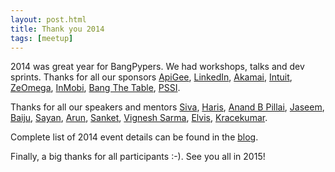 ```yaml
---
layout: post.html
title: Thank you 2014
tags: [meetup]
---
```

2014 was great year for BangPypers. We had workshops, talks and dev sprints.
Thanks for all our sponsors [ApiGee](apigee.com), [LinkedIn](linkedin.com),
[Akamai](http://www.akamai.com/), [Intuit](http://www.intuit.in/),
[ZeOmega](http://www.zeomega.com/), [InMobi](http://www.inmobi.com/),
[Bang The Table](http://bangthetable.in/), [PSSI](http://pssi.org.in).

Thanks for all our speakers and mentors [Siva](https://twitter.com/sivaa_in),
[Haris](https://twitter.com/harisibrahimkv),
[Anand B Pillai](https://twitter.com/skeptichacker),
[Jaseem](https://twitter.com/jaseemabid), [Baiju](https://twitter.com/baijum),
[Sayan](https://twitter.com/chowdhury_sayan), [Arun](https://twitter.com/finiterecursion),
[Sanket](https://twitter.com/sanketsaurav),
[Vignesh Sarma](https://twitter.com/vigneshsarma), [Elvis](https://twitter.com/elvisds),
[Kracekumar](http://twitter.com/kracetheking).

Complete list of 2014 event details can be found in the
[blog](http://bangalore.python.org.in/archives/2014/).

Finally, a big thanks for all participants :-). See you all in 2015!
